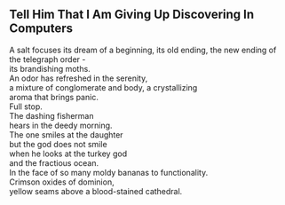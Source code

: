 Tell Him That I Am Giving Up Discovering In Computers
-----------------------------------------------------
A salt focuses its dream of a beginning, its old ending, the new ending of the telegraph order -  
its brandishing moths.  
An odor has refreshed in the serenity,  
a mixture of conglomerate and body, a crystallizing  
aroma that brings panic.  
Full stop.  
The dashing fisherman  
hears in the deedy morning.  
The one smiles at the daughter  
but the god does not smile  
when he looks at the turkey god  
and the fractious ocean.  
In the face of so many moldy bananas to functionality.  
Crimson oxides of dominion,  
yellow seams above a blood-stained cathedral.  
